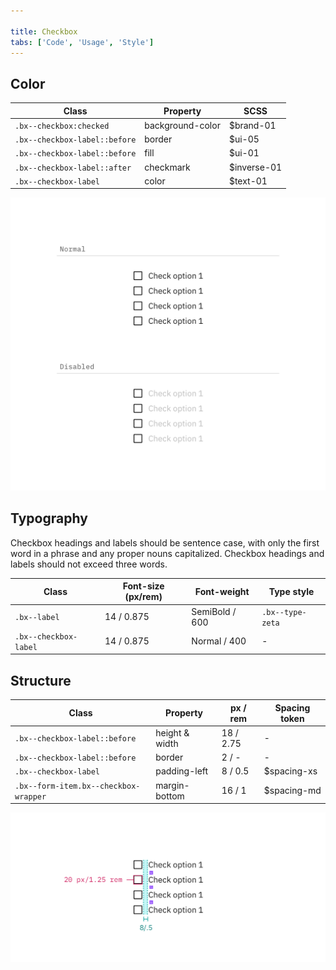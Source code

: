 ```yaml
---

title: Checkbox
tabs: ['Code', 'Usage', 'Style']
---
```


## Color

| Class                         | Property         | SCSS        |
| ----------------------------- | ---------------- | ----------- |
| `.bx--checkbox:checked`       | background-color | $brand-01   |
| `.bx--checkbox-label::before` | border           | $ui-05      |
| `.bx--checkbox-label::before` | fill             | $ui-01      |
| `.bx--checkbox-label::after`  | checkmark        | $inverse-01 |
| `.bx--checkbox-label`         | color            | $text-01    |

<image-component  caption="Disabled and normal checkbox states" fixed="default">

![Disabled and normal checkbox states](images/checkbox-style-1.png)

</image-component>

## Typography

Checkbox headings and labels should be sentence case, with only the first word in a phrase and any proper nouns capitalized. Checkbox headings and labels should not exceed three words.

| Class                 | Font-size (px/rem) | Font-weight    | Type style       |
| --------------------- | ------------------ | -------------- | ---------------- |
| `.bx--label`          | 14 / 0.875         | SemiBold / 600 | `.bx--type-zeta` |
| `.bx--checkbox-label` | 14 / 0.875         | Normal / 400   | -                |

## Structure

| Class                                 | Property       | px / rem  | Spacing token |
| ------------------------------------- | -------------- | --------- | ------------- |
| `.bx--checkbox-label::before`         | height & width | 18 / 2.75 | -             |
| `.bx--checkbox-label::before`         | border         | 2 / -     | -             |
| `.bx--checkbox-label`                 | padding-left   | 8 / 0.5   | $spacing-xs   |
| `.bx--form-item.bx--checkbox-wrapper` | margin-bottom  | 16 / 1    | $spacing-md   |

<image-component fixed="default" caption="Structure and spacing measurements for checkbox | px / rem">

![Structure and spacing measurements for checkbox](images/checkbox-style-3.png)

</image-component>
